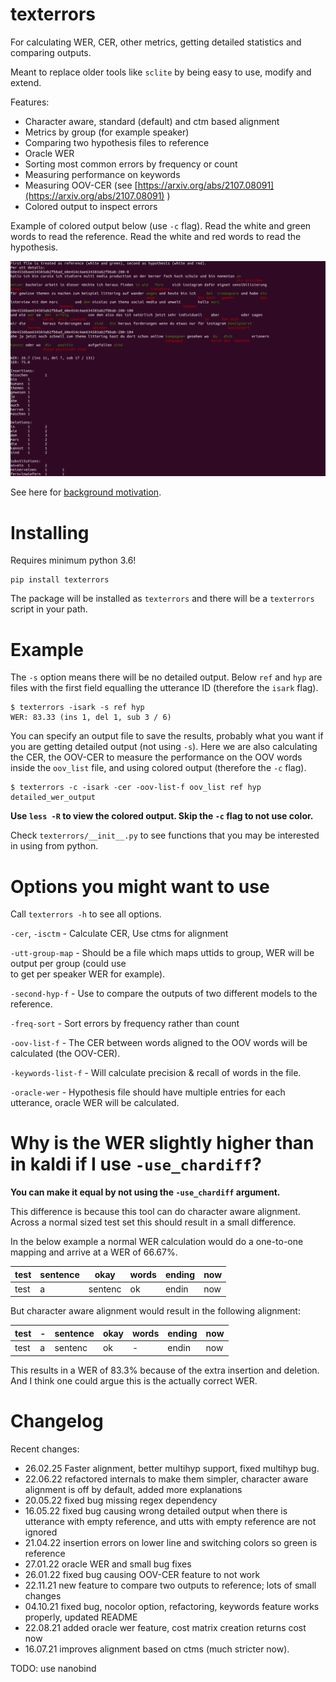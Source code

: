 
# texterrors  
  
For calculating WER, CER, other metrics, getting detailed statistics and comparing outputs. 

Meant to replace older tools like `sclite` by being easy to use, modify and extend.    
  
Features:
- Character aware, standard (default) and ctm based alignment
- Metrics by group (for example speaker)
- Comparing two hypothesis files to reference
- Oracle WER
- Sorting most common errors by frequency or count
- Measuring performance on keywords
- Measuring OOV-CER (see [https://arxiv.org/abs/2107.08091](https://arxiv.org/abs/2107.08091) )
- Colored output to inspect errors

Example of colored output below (use `-c` flag). Read the white and green words to read the reference. Read the white and red words to read the hypothesis.  

![Example](docs/images/texterrors_example.png)   

See here for [background motivation](https://ruabraun.github.io/jekyll/update/2020/11/27/On-word-error-rates.html).  


# Installing  
Requires minimum python 3.6!  
```
pip install texterrors
```
The package will be installed as `texterrors` and there will be a `texterrors` script in your path.  

# Example

The `-s` option means there will be no detailed output. Below `ref` and `hyp` are files with the first field equalling the utterance ID (therefore the `isark` flag).  
```
$ texterrors -isark -s ref hyp  
WER: 83.33 (ins 1, del 1, sub 3 / 6)  
```  
  
You can specify an output file to save the results, probably what you want if you are getting detailed output (not using `-s`). 
Here we are also calculating the CER, the OOV-CER to measure the performance on the OOV words inside the `oov_list` file, and using
colored output (therefore the `-c` flag).
```  
$ texterrors -c -isark -cer -oov-list-f oov_list ref hyp detailed_wer_output  
```  
**Use `less -R` to view the colored output. Skip the `-c` flag to not use color.**

Check `texterrors/__init__.py` to see functions that you may be interested in using from python. 

# Options you might want to use
Call `texterrors -h` to see all options.  
  
`-cer`, `-isctm` - Calculate CER, Use ctms for alignment

`-utt-group-map` - Should be a file which maps uttids to group, WER will be output per group (could use  
to get per speaker WER for example).  

`-second-hyp-f` - Use to compare the outputs of two different models to the reference.
  
`-freq-sort` - Sort errors by frequency rather than count
  
`-oov-list-f` - The CER between words aligned to the OOV words will be calculated (the OOV-CER).   
  
`-keywords-list-f` - Will calculate precision & recall of words in the file.

`-oracle-wer` - Hypothesis file should have multiple entries for each utterance, oracle WER will be calculated.
  
# Why is the WER slightly higher than in kaldi if I use `-use_chardiff`?
  
**You can make it equal by not using the `-use_chardiff` argument.**

This difference is because this tool can do character aware alignment. Across a normal sized test set this should result in a small difference.
  
In the below example a normal WER calculation would do a one-to-one mapping and arrive at a WER of 66.67\%.  
  
| test | sentence | okay    | words | ending | now |  
|------|----------|---------|-------|--------|-----|  
| test | a        | sentenc | ok    | endin  | now |  
  
But character aware alignment would result in the following alignment:  
  
| test | - | sentence | okay | words | ending | now |  
|------|---|----------|------|-------|--------|-----|  
| test | a | sentenc  | ok   | -     | endin  | now |  
  
This results in a WER of 83.3\% because of the extra insertion and deletion. And I think one could argue this is the actually correct WER.

# Changelog

Recent changes:  

- 26.02.25 Faster alignment, better multihyp support, fixed multihyp bug.
- 22.06.22 refactored internals to make them simpler, character aware alignment is off by default, added more explanations
- 20.05.22 fixed bug missing regex dependency
- 16.05.22 fixed bug causing wrong detailed output when there is utterance with empty reference, and utts with empty reference are not ignored
- 21.04.22 insertion errors on lower line and switching colors so green is reference
- 27.01.22 oracle WER and small bug fixes
- 26.01.22 fixed bug causing OOV-CER feature to not work
- 22.11.21 new feature to compare two outputs to reference; lots of small changes 
- 04.10.21 fixed bug, nocolor option, refactoring, keywords feature works properly, updated README
- 22.08.21 added oracle wer feature, cost matrix creation returns cost now  
- 16.07.21 improves alignment based on ctms (much stricter now).  

TODO: use nanobind
